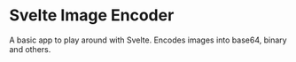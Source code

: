 
# Svelte Image Encoder

A basic app to play around with Svelte. Encodes images into base64, binary and others.